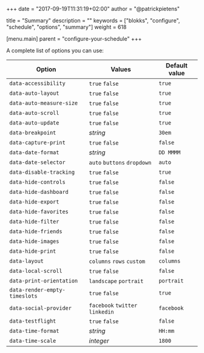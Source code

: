 +++
date            = "2017-09-19T11:31:19+02:00"
author          = "@patrickpietens"

title           = "Summary"
description     = ""
keywords        = ["blokks", "configure", "schedule", "options", "summary"]
weight          = 618

[menu.main]
parent          = "configure-your-schedule"
+++

A complete list of options you can use:

| Option | Values | Default value |
|--------|--------|---------------|
| `data-accessibility` | `true` `false` | `true` |
| `data-auto-layout` | `true` `false` | `true` |
| `data-auto-measure-size` | `true` `false` | `true` |
| `data-auto-scroll` | `true` `false` | `true`|
| `data-auto-update` | `true` `false` | `true`|
| `data-breakpoint` | *string* | `30em`|
| `data-capture-print` | `true` `false` | `false` |
| `data-date-format` | *string* | `DD MMMM`|
| `data-date-selector` | `auto` `buttons` `dropdown` | `auto` |
| `data-disable-tracking` | `true` `false` | `true`|
| `data-hide-controls` | `true` `false` | `false` |
| `data-hide-dashboard` | `true` `false` | `false` |
| `data-hide-export` | `true` `false` | `false` |
| `data-hide-favorites` | `true` `false` | `false` |
| `data-hide-filter` | `true` `false` | `false` |
| `data-hide-friends` | `true` `false` | `false` |
| `data-hide-images` | `true` `false` | `false` |
| `data-hide-print` | `true` `false` | `false` |
| `data-layout` | `columns` `rows` `custom` | `columns`|
| `data-local-scroll` | `true` `false` | `false` |
| `data-print-orientation` | `landscape` `portrait` | `portrait` |
| `data-render-empty-timeslots` | `true` `false` | `true` |
| `data-social-provider` | `facebook` `twitter` `linkedin` | `facebook` |
| `data-testflight` | `true` `false` | `false` |
| `data-time-format` | *string* | `HH:mm`|
| `data-time-scale` | *integer* | `1800`|